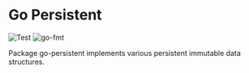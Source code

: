 # Go Persistent 

![Test](https://github.com/OlegStotsky/go-persistent/workflows/Test/badge.svg)
![go-fmt](https://github.com/OlegStotsky/go-persistent/workflows/go-fmt/badge.svg)

Package go-persistent implements various persistent immutable data structures. 
